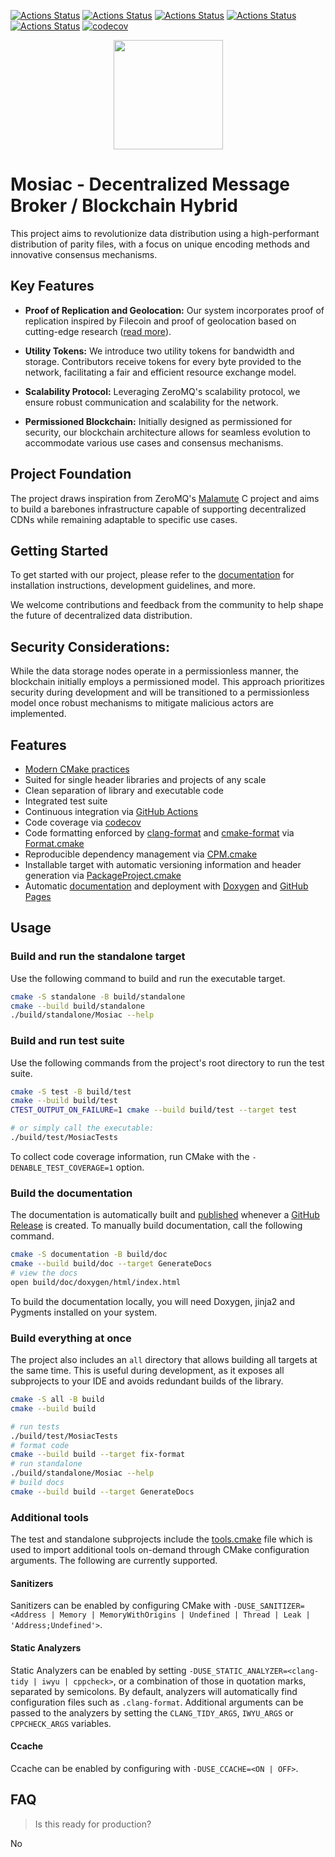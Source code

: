 [![Actions Status](https://github.com/bhare1985/mosiac/workflows/MacOS/badge.svg)](https://github.com/bhare1985/mosiac/actions)
[![Actions Status](https://github.com/bhare1985/mosiac/workflows/Windows/badge.svg)](https://github.com/bhare1985/mosiac/actions)
[![Actions Status](https://github.com/bhare1985/mosiac/workflows/Ubuntu/badge.svg)](https://github.com/bhare1985/mosiac/actions)
[![Actions Status](https://github.com/bhare1985/mosiac/workflows/Style/badge.svg)](https://github.com/bhare1985/mosiac/actions)
[![Actions Status](https://github.com/bhare1985/mosiac/workflows/Install/badge.svg)](https://github.com/bhare1985/mosiac/actions)
[![codecov](https://codecov.io/gh/bhare1985/mosiac/branch/master/graph/badge.svg)](https://codecov.io/gh/bhare1985/mosiac)

<p align="center">
  <img src="https://github.com/BHare1985/mosiac/assets/2180284/5ecbfb8b-6e25-49a1-b9e4-67ca347c71be" height="175" width="auto" />
</p>

# Mosiac - Decentralized Message Broker / Blockchain Hybrid

This project aims to revolutionize data distribution using a high-performant distribution of parity files, with a focus on unique encoding methods and innovative consensus mechanisms.

## Key Features

- **Proof of Replication and Geolocation:** Our system incorporates proof of replication inspired by Filecoin and proof of geolocation based on cutting-edge research ([read more](https://eprint.iacr.org/2021/697.pdf)).
  
- **Utility Tokens:** We introduce two utility tokens for bandwidth and storage. Contributors receive tokens for every byte provided to the network, facilitating a fair and efficient resource exchange model.

- **Scalability Protocol:** Leveraging  ZeroMQ's scalability protocol, we ensure robust communication and scalability for the network.

- **Permissioned Blockchain:** Initially designed as permissioned for security, our blockchain architecture allows for seamless evolution to accommodate various use cases and consensus mechanisms.

## Project Foundation

The project draws inspiration from ZeroMQ's [Malamute](https://github.com/zeromq/malamute) C project and aims to build a barebones infrastructure capable of supporting decentralized CDNs while remaining adaptable to specific use cases.

## Getting Started

To get started with our project, please refer to the [documentation](docs/README.md) for installation instructions, development guidelines, and more.

We welcome contributions and feedback from the community to help shape the future of decentralized data distribution.

## Security Considerations:

While the data storage nodes operate in a permissionless manner, the blockchain initially employs a permissioned model. This approach prioritizes security during development and will be transitioned to a permissionless model once robust mechanisms to mitigate malicious actors are implemented.


## Features

- [Modern CMake practices](https://pabloariasal.github.io/2018/02/19/its-time-to-do-cmake-right/)
- Suited for single header libraries and projects of any scale
- Clean separation of library and executable code
- Integrated test suite
- Continuous integration via [GitHub Actions](https://help.github.com/en/actions/)
- Code coverage via [codecov](https://codecov.io)
- Code formatting enforced by [clang-format](https://clang.llvm.org/docs/ClangFormat.html) and [cmake-format](https://github.com/cheshirekow/cmake_format) via [Format.cmake](https://github.com/TheLartians/Format.cmake)
- Reproducible dependency management via [CPM.cmake](https://github.com/TheLartians/CPM.cmake)
- Installable target with automatic versioning information and header generation via [PackageProject.cmake](https://github.com/TheLartians/PackageProject.cmake)
- Automatic [documentation](https://bhare1985.github.io/mosiac) and deployment with [Doxygen](https://www.doxygen.nl) and [GitHub Pages](https://pages.github.com)

## Usage

### Build and run the standalone target

Use the following command to build and run the executable target.

```bash
cmake -S standalone -B build/standalone
cmake --build build/standalone
./build/standalone/Mosiac --help
```

### Build and run test suite

Use the following commands from the project's root directory to run the test suite.

```bash
cmake -S test -B build/test
cmake --build build/test
CTEST_OUTPUT_ON_FAILURE=1 cmake --build build/test --target test

# or simply call the executable: 
./build/test/MosiacTests
```

To collect code coverage information, run CMake with the `-DENABLE_TEST_COVERAGE=1` option.


### Build the documentation

The documentation is automatically built and [published](https://bhare1985.github.io/mosiac) whenever a [GitHub Release](https://help.github.com/en/github/administering-a-repository/managing-releases-in-a-repository) is created.
To manually build documentation, call the following command.

```bash
cmake -S documentation -B build/doc
cmake --build build/doc --target GenerateDocs
# view the docs
open build/doc/doxygen/html/index.html
```

To build the documentation locally, you will need Doxygen, jinja2 and Pygments installed on your system.

### Build everything at once

The project also includes an `all` directory that allows building all targets at the same time.
This is useful during development, as it exposes all subprojects to your IDE and avoids redundant builds of the library.

```bash
cmake -S all -B build
cmake --build build

# run tests
./build/test/MosiacTests
# format code
cmake --build build --target fix-format
# run standalone
./build/standalone/Mosiac --help
# build docs
cmake --build build --target GenerateDocs
```

### Additional tools

The test and standalone subprojects include the [tools.cmake](cmake/tools.cmake) file which is used to import additional tools on-demand through CMake configuration arguments.
The following are currently supported.

#### Sanitizers

Sanitizers can be enabled by configuring CMake with `-DUSE_SANITIZER=<Address | Memory | MemoryWithOrigins | Undefined | Thread | Leak | 'Address;Undefined'>`.

#### Static Analyzers

Static Analyzers can be enabled by setting `-DUSE_STATIC_ANALYZER=<clang-tidy | iwyu | cppcheck>`, or a combination of those in quotation marks, separated by semicolons.
By default, analyzers will automatically find configuration files such as `.clang-format`.
Additional arguments can be passed to the analyzers by setting the `CLANG_TIDY_ARGS`, `IWYU_ARGS` or `CPPCHECK_ARGS` variables.

#### Ccache

Ccache can be enabled by configuring with `-DUSE_CCACHE=<ON | OFF>`.

## FAQ

> Is this ready for production?

No
